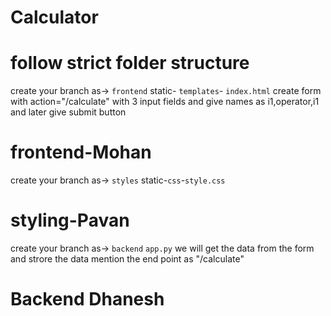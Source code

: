 # Calculator
# follow strict folder structure

create your branch as-> `frontend`  static- `templates`- `index.html` 
create form with action="/calculate" with 3 input fields and give names as i1,operator,i1 and later give submit button 

# frontend-Mohan

create your branch as-> `styles`     static-`css`-`style.css`

# styling-Pavan

create your branch as-> `backend`    `app.py`
we will get the data from the form and strore the data
mention the end point as "/calculate"
# Backend Dhanesh

